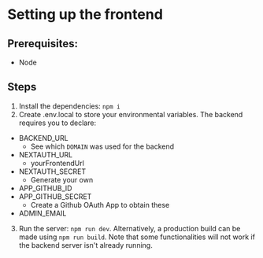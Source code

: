 # Setting up the frontend

## Prerequisites:
* Node
 
## Steps
1. Install the dependencies: `npm i`
2. Create .env.local to store your environmental variables. The backend requires you to declare:

* BACKEND_URL
    * See which `DOMAIN` was used for the backend
* NEXTAUTH_URL
    * yourFrontendUrl
* NEXTAUTH_SECRET
    * Generate your own
* APP_GITHUB_ID
* APP_GITHUB_SECRET
    * Create a Github OAuth App to obtain these
* ADMIN_EMAIL

3. Run the server: `npm run dev`. Alternatively, a production build can be made using `npm run build`. Note that some functionalities 
will not work if the backend server isn't already running.
